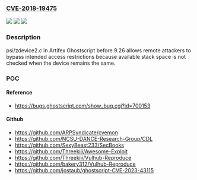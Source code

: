 ### [CVE-2018-19475](https://cve.mitre.org/cgi-bin/cvename.cgi?name=CVE-2018-19475)
![](https://img.shields.io/static/v1?label=Product&message=n%2Fa&color=blue)
![](https://img.shields.io/static/v1?label=Version&message=n%2Fa&color=blue)
![](https://img.shields.io/static/v1?label=Vulnerability&message=n%2Fa&color=brighgreen)

### Description

psi/zdevice2.c in Artifex Ghostscript before 9.26 allows remote attackers to bypass intended access restrictions because available stack space is not checked when the device remains the same.

### POC

#### Reference
- https://bugs.ghostscript.com/show_bug.cgi?id=700153

#### Github
- https://github.com/ARPSyndicate/cvemon
- https://github.com/NCSU-DANCE-Research-Group/CDL
- https://github.com/SexyBeast233/SecBooks
- https://github.com/Threekiii/Awesome-Exploit
- https://github.com/Threekiii/Vulhub-Reproduce
- https://github.com/bakery312/Vulhub-Reproduce
- https://github.com/jostaub/ghostscript-CVE-2023-43115

